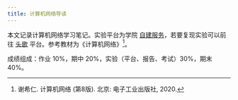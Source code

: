 ```yaml
---
title: 计算机网络导读
---
```


本文记录计算机网络学习笔记。实验平台为学院 [自建服务](http://172.21.229.9/classrooms/cpnijula/announcement)，若要复现实验可以前往 [头歌](https://www.educoder.net/paths/zecl9i6m) 平台。参考教材为《计算机网络》[^book]。

[^book]: 谢希仁. 计算机网络 (第8版). 北京: 电子工业出版社, 2020.

成绩组成：作业 10%，期中 20%，实验（平台、报告、考试）30%，期末 40%。

